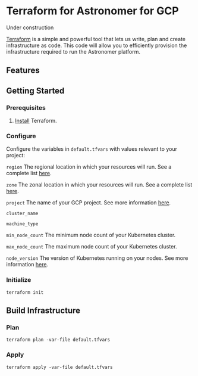 # Terraform for Astronomer for GCP

Under construction

[Terraform](https://www.terraform.io/) is a simple and powerful tool that lets us write, plan and create infrastructure as code. This code will allow you to efficiently provision the infrastructure required to run the Astronomer platform.
## Features
## Getting Started
### Prerequisites
1. [Install](https://learn.hashicorp.com/terraform/getting-started/install) Terraform.

### Configure
Configure the variables in `default.tfvars` with values relevant to your project:

`region` The regional location in which your resources will run.  See a complete list [here](https://cloud.google.com/compute/docs/regions-zones/).

`zone` The zonal location in which your resources will run.  See a complete list [here](https://cloud.google.com/compute/docs/regions-zones/).

`project` The name of your GCP project. See more information [here](https://cloud.google.com/resource-manager/docs/creating-managing-projects).

`cluster_name`

`machine_type`

`min_node_count` The minimum node count of your Kubernetes cluster.

`max_node_count` The maximum node count of your Kubernetes cluster.

`node_version` The version of Kubernetes running on your nodes. See more information [here](https://cloud.google.com/kubernetes-engine/versioning-and-upgrades#available_versions).

### Initialize
`terraform init`
## Build Infrastructure
### Plan
`terraform plan -var-file default.tfvars`
### Apply
`terraform apply -var-file default.tfvars`
